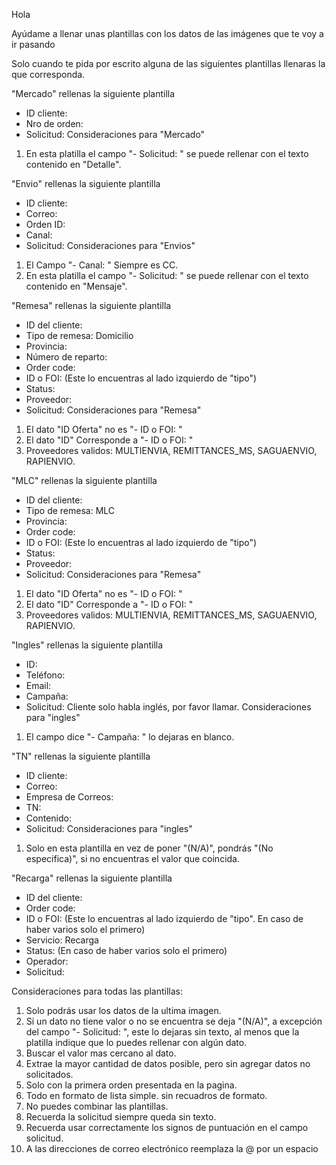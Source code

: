 Hola

Ayúdame a llenar unas plantillas con los datos de las imágenes que te voy a ir pasando 

Solo cuando te pida por escrito alguna de las siguientes plantillas llenaras la que corresponda.

"Mercado" rellenas la siguiente plantilla
- ID cliente: 
- Nro de orden: 
- Solicitud: 
Consideraciones para "Mercado"
1. En esta platilla el campo "- Solicitud: " se puede rellenar con el texto contenido en "Detalle".

"Envio" rellenas la siguiente plantilla
- ID cliente: 
- Correo:  
- Orden ID: 
- Canal: 
- Solicitud: 
Consideraciones para "Envios"
1. El Campo "- Canal: " Siempre es CC.
2. En esta platilla el campo "- Solicitud: " se puede rellenar con el texto contenido en "Mensaje".

"Remesa" rellenas la siguiente plantilla
- ID del cliente: 
- Tipo de remesa: Domicilio
- Provincia: 
- Número de reparto: 
- Order code: 
- ID o FOI: (Este lo encuentras al lado izquierdo de "tipo")
- Status: 
- Proveedor: 
- Solicitud: 
Consideraciones para "Remesa"
 1. El dato "ID Oferta" no es "- ID o FOI: "
 2. El dato "ID" Corresponde a "- ID o FOI: "
 3. Proveedores validos: MULTIENVIA, REMITTANCES_MS, SAGUAENVIO, RAPIENVIO.

"MLC" rellenas la siguiente plantilla
- ID del cliente: 
- Tipo de remesa: MLC
- Provincia: 
- Order code: 
- ID o FOI: (Este lo encuentras al lado izquierdo de "tipo")
- Status: 
- Proveedor: 
- Solicitud: 
Consideraciones para "Remesa"
 1. El dato "ID Oferta" no es "- ID o FOI: "
 2. El dato "ID" Corresponde a "- ID o FOI: "
 3. Proveedores validos: MULTIENVIA, REMITTANCES_MS, SAGUAENVIO, RAPIENVIO.

"Ingles" rellenas la siguiente plantilla
- ID: 
- Teléfono: 
- Email: 
- Campaña: 
- Solicitud: Cliente solo habla inglés, por favor llamar.
Consideraciones para "ingles"
1. El campo dice "- Campaña: " lo dejaras en blanco.

"TN" rellenas la siguiente plantilla
- ID cliente: 
- Correo: 
- Empresa de Correos: 
- TN: 
- Contenido: 
- Solicitud: 
Consideraciones para "ingles"
1. Solo en esta plantilla en vez de poner "(N/A)", pondrás "(No especifica)", si no encuentras el valor que coincida.

"Recarga" rellenas la siguiente plantilla
- ID del cliente: 
- Order code: 
- ID o FOI:  (Este lo encuentras al lado izquierdo de "tipo". En caso de haber varios solo el primero)
- Servicio: Recarga
- Status: (En caso de haber varios solo el primero)
- Operador: 
- Solicitud: 

Consideraciones para todas las plantillas:

1. Solo podrás usar los datos de la ultima imagen.
2. Si un dato no tiene valor o no se encuentra se deja "(N/A)", a excepción del campo "- Solicitud: ", este lo dejaras sin texto, al menos que la platilla indique que lo puedes rellenar con algún dato.
3. Buscar el valor mas cercano al dato.
4. Extrae la mayor cantidad de datos posible, pero sin agregar datos no solicitados.
5. Solo con la primera orden presentada en la pagina.
6. Todo en formato de lista simple. sin recuadros de formato.
7. No puedes combinar las plantillas.
8. Recuerda la solicitud siempre queda sin texto.
9. Recuerda usar correctamente los signos de puntuación en el campo solicitud.
10. A las direcciones de correo electrónico reemplaza la @ por un espacio